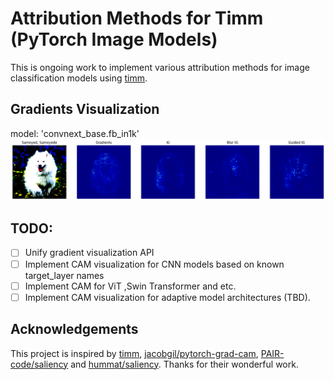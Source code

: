# Attribution Methods for Timm (PyTorch Image Models)
This is ongoing work to implement various attribution methods for image classification models using [timm](https://github.com/huggingface/pytorch-image-models).

## Gradients Visualization
model: 'convnext_base.fb_in1k'
<img src="./examples/gradients_visualization.png">

## TODO:
- [ ] Unify gradient visualization API
- [ ] Implement CAM visualization for CNN models based on known target_layer names
- [ ] Implement CAM for ViT ,Swin Transformer and etc.
- [ ] Implement CAM visualization for adaptive model architectures (TBD).

## Acknowledgements
This project is inspired by [timm](https://github.com/huggingface/pytorch-image-models), [jacobgil/pytorch-grad-cam](https://github.com/jacobgil/pytorch-grad-cam), [PAIR-code/saliency](https://github.com/PAIR-code/saliency) and [hummat/saliency](https://github.com/hummat/saliency). Thanks for their wonderful work.

